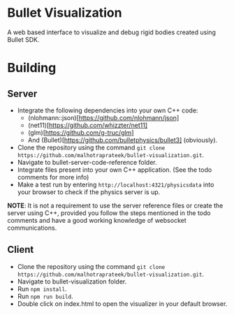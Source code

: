 # Bullet Visualization
A web based interface to visualize and debug rigid bodies created using Bullet SDK.

# Building
## Server
- Integrate the following dependencies into your own C++ code:
  - (nlohmann::json)[https://github.com/nlohmann/json]
  - (net11)[https://github.com/whizzter/net11]
  - (glm)[https://github.com/g-truc/glm]
  - And (Bullet)[https://github.com/bulletphysics/bullet3] (obviously).
- Clone the repository using the command `git clone https://github.com/malhotraprateek/bullet-visualization.git`.
- Navigate to bullet-server-code-reference folder.
- Integrate files present into your own C++ application. (See the todo comments for more info)
- Make a test run by entering `http://localhost:4321/physicsdata` into your browser to check if the physics server is up.

**NOTE**: It is not a requirement to use the server reference files or create the server using C++, provided you follow the steps mentioned in the todo comments and have a good working knowledge of websocket communications.

## Client
- Clone the repository using the command `git clone https://github.com/malhotraprateek/bullet-visualization.git`.
- Navigate to bullet-visualization folder.
- Run `npm install`.
- Run `npm run build`.
- Double click on index.html to open the visualizer in your default browser.
